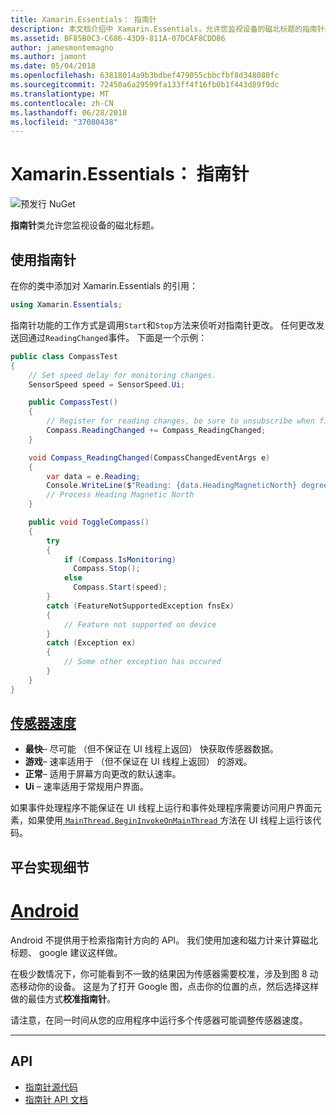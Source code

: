 ```yaml
---
title: Xamarin.Essentials： 指南针
description: 本文档介绍中 Xamarin.Essentials，允许您监视设备的磁北标题的指南针类。
ms.assetid: BF85B0C3-C686-43D9-811A-07DCAF8CDD86
author: jamesmontemagno
ms.author: jamont
ms.date: 05/04/2018
ms.openlocfilehash: 63818014a9b3bdbef479055cbbcfbf8d348080fc
ms.sourcegitcommit: 72450a6a29599fa133ff4f16fb0b1f443d89f9dc
ms.translationtype: MT
ms.contentlocale: zh-CN
ms.lasthandoff: 06/28/2018
ms.locfileid: "37080438"
---
```

# <a name="xamarinessentials-compass"></a>Xamarin.Essentials： 指南针

![预发行 NuGet](~/media/shared/pre-release.png)

**指南针**类允许您监视设备的磁北标题。

## <a name="using-compass"></a>使用指南针

在你的类中添加对 Xamarin.Essentials 的引用：

```csharp
using Xamarin.Essentials;
```

指南针功能的工作方式是调用`Start`和`Stop`方法来侦听对指南针更改。 任何更改发送回通过`ReadingChanged`事件。 下面是一个示例：

```csharp
public class CompassTest
{
    // Set speed delay for monitoring changes.
    SensorSpeed speed = SensorSpeed.Ui;

    public CompassTest()
    {
        // Register for reading changes, be sure to unsubscribe when finished
        Compass.ReadingChanged += Compass_ReadingChanged;
    }

    void Compass_ReadingChanged(CompassChangedEventArgs e)
    {
        var data = e.Reading;
        Console.WriteLine($"Reading: {data.HeadingMagneticNorth} degrees");
        // Process Heading Magnetic North
    }

    public void ToggleCompass()
    {
        try
        {
            if (Compass.IsMonitoring)
              Compass.Stop();
            else
              Compass.Start(speed);
        }
        catch (FeatureNotSupportedException fnsEx)
        {
            // Feature not supported on device
        }
        catch (Exception ex)
        {
            // Some other exception has occured
        }
    }
}
```

## <a name="sensor-speedxrefxamarinessentialssensorspeed"></a>[传感器速度](xref:Xamarin.Essentials.SensorSpeed)

- **最快**– 尽可能 （但不保证在 UI 线程上返回） 快获取传感器数据。
- **游戏**– 速率适用于 （但不保证在 UI 线程上返回） 的游戏。
- **正常**– 适用于屏幕方向更改的默认速率。
- **Ui** – 速率适用于常规用户界面。

如果事件处理程序不能保证在 UI 线程上运行和事件处理程序需要访问用户界面元素，如果使用[ `MainThread.BeginInvokeOnMainThread` ](main-thread.md)方法在 UI 线程上运行该代码。

## <a name="platform-implementation-specifics"></a>平台实现细节

# <a name="androidtabandroid"></a>[Android](#tab/android)

Android 不提供用于检索指南针方向的 API。 我们使用加速和磁力计来计算磁北标题、 google 建议这样做。 

在极少数情况下，你可能看到不一致的结果因为传感器需要校准，涉及到图 8 动态移动你的设备。 这是为了打开 Google 图，点击你的位置的点，然后选择这样做的最佳方式**校准指南针**。

请注意，在同一时间从您的应用程序中运行多个传感器可能调整传感器速度。

--------------

## <a name="api"></a>API

- [指南针源代码](https://github.com/xamarin/Essentials/tree/master/Xamarin.Essentials/Compass)
- [指南针 API 文档](xref:Xamarin.Essentials.Compass)
